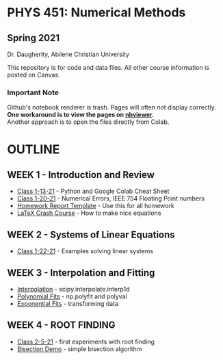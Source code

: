 # PHYS 451: Numerical Methods 
## Spring 2021
Dr. Daugherity, Abilene Christian University

This repository is for code and data files.  All other course information is posted on Canvas.

### Important Note 
Github's notebook renderer is trash.  Pages will often not display correctly. 
**One workaround is to view the pages on [nbviewer](https://nbviewer.jupyter.org/github/mdaugherity/Numerical-2021/tree/main/)**.  
Another approach is to open the files directly from Colab.

# OUTLINE
## WEEK 1 - Introduction and Review
* [Class 1-13-21](PHYS_451_Class_1_13_21.ipynb) - Python and Google Colab Cheat Sheet 
* [Class 1-20-21](PHYS_451_Class_1_20_21.ipynb) - Numerical Errors, IEEE 754 Floating Point numbers
* [Homework Report Template](Report_Template.ipynb) - Use this for all homework
* [LaTeX Crash Course](LaTeX_Crash_Course.ipynb) - How to make nice equations
## WEEK 2 - Systems of Linear Equations
* [Class 1-22-21](PHYS_451_Class_1_22_21.ipynb) - Examples solving linear systems
## WEEK 3 - Interpolation and Fitting
* [Interpolation](Week_3_Interpolation.ipynb) - scipy.interpolate.interp1d 
* [Polynomial Fits](Week_3_Fitting_Polynomials.ipynb) - np.polyfit and polyval
* [Exponential Fits](Week_3_Exponential_Fit.ipynb) - transforming data
## WEEK 4 - ROOT FINDING
* [Class 2-5-21](Class_2_5_2021.ipynb) - first experiments with root finding
* [Bisection Demo](Week_4_Bisection_Demo.ipynb) - simple bisection algorithm 

